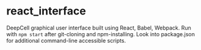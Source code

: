 # react_interface
DeepCell graphical user interface built using React, Babel, Webpack. Run with `npm start` after git-cloning and npm-installing. Look into package.json for additional command-line accessible scripts.
